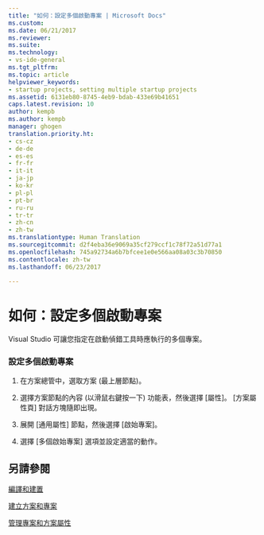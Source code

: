 ```yaml
---
title: "如何：設定多個啟動專案 | Microsoft Docs"
ms.custom: 
ms.date: 06/21/2017
ms.reviewer: 
ms.suite: 
ms.technology:
- vs-ide-general
ms.tgt_pltfrm: 
ms.topic: article
helpviewer_keywords:
- startup projects, setting multiple startup projects
ms.assetid: 6131eb80-8745-4eb9-bdab-433e69b41651
caps.latest.revision: 10
author: kempb
ms.author: kempb
manager: ghogen
translation.priority.ht:
- cs-cz
- de-de
- es-es
- fr-fr
- it-it
- ja-jp
- ko-kr
- pl-pl
- pt-br
- ru-ru
- tr-tr
- zh-cn
- zh-tw
ms.translationtype: Human Translation
ms.sourcegitcommit: d2f4eba36e9069a35cf279ccf1c78f72a51d77a1
ms.openlocfilehash: 745a92734a6b7bfcee1e0e566aa08a03c3b70850
ms.contentlocale: zh-tw
ms.lasthandoff: 06/23/2017

---
```

# <a name="how-to-set-multiple-startup-projects"></a>如何：設定多個啟動專案
Visual Studio 可讓您指定在啟動偵錯工具時應執行的多個專案。  

### <a name="to-set-multiple-startup-projects"></a>設定多個啟動專案  

1.  在方案總管中，選取方案 (最上層節點)。  

2.  選擇方案節點的內容 (以滑鼠右鍵按一下) 功能表，然後選擇 [屬性]。 [方案屬性頁] 對話方塊隨即出現。  

3.  展開 [通用屬性] 節點，然後選擇 [啟始專案]。  

4.  選擇 [多個啟始專案] 選項並設定適當的動作。

## <a name="see-also"></a>另請參閱  
 [編譯和建置](../ide/compiling-and-building-in-visual-studio.md)

 [建立方案和專案](../ide/creating-solutions-and-projects.md)

 [管理專案和方案屬性](../ide/managing-project-and-solution-properties.md)

